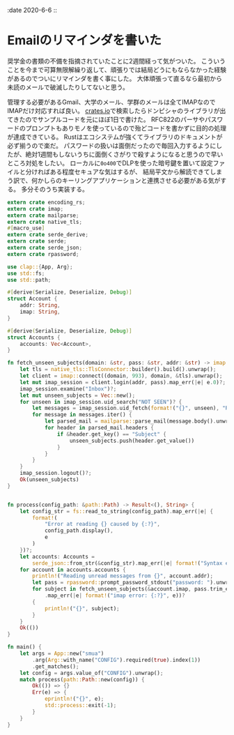 :date 2020-6-6
::

# Emailのリマインダを書いた

奨学金の書類の不備を指摘されていたことに2週間経って気がついた。
こういうことを今まで可算無限解繰り返して、頑張りでは結局どうにもならなかった経験があるのでついにリマインダを書く事にした。
大体頑張って直るなら最初から未読のメールで破滅したりしてないと思う。

管理する必要があるGmail、大学のメール、学群のメールは全てIMAPなのでIMAPだけ対応すれば良い。
[crates.io](https://crates.io)で検索したらドンピシャのライブラリが出てきたのでサンプルコードを元にほぼ1日で書けた。
RFC822のパーサやパスワードのプロンプトもありモノを使っているので殆どコードを書かずに目的の処理が達成できている。
Rustはエコシステムが強くてライブラリのドキュメントが必ず揃うので楽だ。
パスワードの扱いは面倒だったので毎回入力するようにしたが、絶対1週間もしないうちに面倒くさがり<C-c>で殺すようになると思うので早いところ対処をしたい。
ローカルに`0o400`でDLPを使った暗号鍵を置いて設定ファイルと分ければある程度セキュアな気はするが、
結局平文から解読できてしまう訳で、何かしらのキーリングアプリケーションと連携させる必要がある気がする。
多分そのうち実装する。

```rs
extern crate encoding_rs;
extern crate imap;
extern crate mailparse;
extern crate native_tls;
#[macro_use]
extern crate serde_derive;
extern crate serde;
extern crate serde_json;
extern crate rpassword;

use clap::{App, Arg};
use std::fs;
use std::path;

#[derive(Serialize, Deserialize, Debug)]
struct Account {
    addr: String,
    imap: String,
}

#[derive(Serialize, Deserialize, Debug)]
struct Accounts {
    accounts: Vec<Account>,
}

fn fetch_unseen_subjects(domain: &str, pass: &str, addr: &str) -> imap::error::Result<Vec<String>> {
    let tls = native_tls::TlsConnector::builder().build().unwrap();
    let client = imap::connect((domain, 993), domain, &tls).unwrap();
    let mut imap_session = client.login(addr, pass).map_err(|e| e.0)?;
    imap_session.examine("Inbox")?;
    let mut unseen_subjects = Vec::new();
    for unseen in imap_session.uid_search("NOT SEEN")? {
        let messages = imap_session.uid_fetch(format!("{}", unseen), "RFC822")?;
        for message in messages.iter() {
            let parsed_mail = mailparse::parse_mail(message.body().unwrap()).unwrap();
            for header in parsed_mail.headers {
                if &header.get_key() == "Subject" {
                    unseen_subjects.push(header.get_value())
                }
            }
        }
    }
    imap_session.logout()?;
    Ok(unseen_subjects)
}


fn process(config_path: &path::Path) -> Result<(), String> {
    let config_str = fs::read_to_string(config_path).map_err(|e| {
        format!(
            "Error at reading {} caused by {:?}",
            config_path.display(),
            e
        )
    })?;
    let accounts: Accounts =
        serde_json::from_str(&config_str).map_err(|e| format!("Syntax error {:?}", e))?;
    for account in accounts.accounts {
        println!("Reading unread messages from {}", account.addr);
        let pass = rpassword::prompt_password_stdout("password: ").unwrap();
        for subject in fetch_unseen_subjects(&account.imap, pass.trim_end_matches("\n"), &account.addr)
            .map_err(|e| format!("imap error: {:?}", e))?
        {
            println!("{}", subject);
        }
    }
    Ok(())
}

fn main() {
    let args = App::new("smua")
        .arg(Arg::with_name("CONFIG").required(true).index(1))
        .get_matches();
    let config = args.value_of("CONFIG").unwrap();
    match process(path::Path::new(config)) {
        Ok(()) => {}
        Err(e) => {
            eprintln!("{}", e);
            std::process::exit(-1);
        }
    }
}
```
